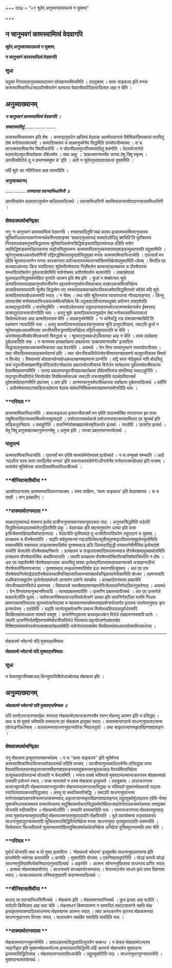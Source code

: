 +++
title = "०९ श्रुतेर् अनुभवापवादकत्वं न युक्तम्"

+++


## न चानुभवगं कामस्वामित्वं वेदवागपि

**श्रुतेर् अनुभवापवादकत्वं न युक्तम्**

**न चानुभवगं कामस्वामित्वं वेदवागपि**

### **सुधा**

यदुक्तं निरपवादानुभवबलादात्मन एवेच्छास्वामित्वमिति । तदयुक्तम् । कामः सङ्कल्प इति मनसः कामस्वामित्वाभिधात्र्याऽपौरुषेयत्वेन बलवत्या वेदवाचैवापोदितत्वादित्यत आह न चेति ।

## **अनुव्याख्यानम्**

***न चानुभवगं कामस्वामित्वं वेदवागपि ।***

***शक्तापवदितुं ...... ....... ......***

कामस्वामित्वमात्मन इति शेषः । कामाद्यनुवादेन खल्वियं वेदवाक् आत्मोपादानत्वं वैशेषिकादिमतप्राप्तं वारयितुं तेषां मनोरूपत्वमाचष्टे । कामादिस्वरूपं च साक्ष्यनुभवेनैव सिद्धमिति तस्योपजीव्यत्वम् । स च तानात्मस्वामिकानेव विषयीकरोति । न चोपजीवकमुपजीव्यमपवदितुं शक्नोति । वेदस्योत्सर्गतो बलवत्त्वेऽप्युपजीव्यापेक्षया दौर्बल्यमेव । यथा आहुः । ‘प्राबल्यमागमस्यैव जात्या तेषु त्रिषु स्मृतम् । उपजीव्यविरोधे तु न प्रामाण्यममुष्य च’ इति । अतो न श्रुतेरनुभवापवादकत्वं युक्तमिति ।

तर्हि श्रुतेः का गतिरित्यत आह तस्मादिति ।

**अनुव्याख्यानम्**

***...... ....... तस्मात्सा तदन्याभिधायिनी ॥***

उपजीव्यत्वेन बलवताऽनुभवेन बाधितत्वादित्यर्थः । तदन्याभिधायिनी स्वामित्वादन्यस्योपादानत्वस्याभिधायिनी ।

### **शेषवाक्यार्थचन्द्रिका**

ननु ‘न चानुभवगं कामस्वामित्वं वेदवागपि । शक्तापवदितुमि’त्यहं कामय इत्यात्मस्वामित्वानुभवस्य श्रुतिबाधितत्वाभाववर्णनमनर्थकमित्याशङ्क्य ‘साक्षादनुभवारूढं शक्यतेऽपोदितुं क्वचिदि’ति पूर्वोक्तस्य निरपवादसाक्ष्यनुभवसिद्धत्वस्य श्रुतिबाधितत्वेनासिद्धिशङ्कापरिहारार्थत्वान्न तदिति भावेन तदसिद्धिशङ्कापरिहारकतया तद्योजयितुमात्मनः कामस्वामित्वानुभवस्यापवादशङ्कामुत्थापयति यदुक्तमिति । श्रुतेरनुभवबाधकत्वोपयोगिनीं तद्विरुद्धविषयतामुपदर्शयितुमुक्तं मनसः कामस्वामित्वाभिधात्र्येति । एतत्सर्त्वं मन एवेति श्रुताववधारणेन मनसः कारकान्तरा प्रयोज्यत्वरूपस्वातन्त्र्योक्तिमभिप्रेत्येदमुक्तमिति ध्येयम् । विपरीत एव बाध्यबाधकभावः किन्न स्यादित्यतः श्रुतेरपौरुषेयतया निर्दोषत्वेन बलवत्त्वात्प्रत्यक्षस्य च पौरुषेयतया सम्भावितदोषत्वेन दुर्बलत्वान्नैवमिति भावेनोक्तम् अपौरुषेयत्वेन बलवत्येति । उक्ताक्षेपस्य मूलारूढतासिद्ध्यर्थमपेक्षितं पूरयति आत्मन इति शेष इति । कुतो न शक्तेत्यतः श्रुतेः कामादिस्वरूपग्राहकानुभवोपजीवनेन प्रवृत्तत्वेनानुभवोपजीवकत्वान्न तद्बाधकत्वमित्यभिप्रेत्य कामादिस्वरूपस्यापि श्रुत्यैव सिद्धत्वेन तत् स्वरूपग्राहकप्रत्यक्षोपजीवकत्वमेवासिद्धमित्यतो भवेदेवं यदि श्रुतेः कामादिस्वरूपबोधकत्वमपि स्यात् । न चैवम् । तथा सति श्रुतेरुभयत्र व्यापारापत्त्या गौरवप्रसङ्गात् । किन्तु लाघवात्तेषां मनोरूपत्वाभिधायकत्वमेवेत्यभिप्रेत्य किं तदुक्त्याऽपीत्यतस्तदुक्तेः प्रयोजनं तावद्दर्शयति कामाद्यनुवादेनेति ॥ वारयितुमिति । मनसोऽचेतनतया तदुपादानत्वसम्भवेऽप्यात्मनश्चेतनत्वेन ईश्वरवत् कामाद्युपादानत्वायोगादिति भावः । अस्तु श्रुतेः कामादिस्वरूपानुवादेन तेषां मनोरूपत्वाभिधायकत्वं किमेतावतेत्यत आह कामादिस्वरूपं चेति ॥ साक्ष्यनुभवेनैवेति । ‘न कश्चिद्धि तत्र संशयवान्क्वचिदि’ति वक्ष्यमाण न्यायादिति भावः । अस्तु कामादिस्वरूपग्राहकस्यानुभवस्य श्रुतिं प्रत्युपजीव्यत्वं, तथाऽपि कुतो न श्रुतेस्तद्बाधकत्वमित्यत उपजीव्यविरुद्धत्वादित्यभिप्रेत्य तद्विरोधमुपपादयति स चेति । अस्त्वेवमुपजीव्योपजीवकभावो विरुद्धत्वं च । श्रुत्याऽनुभवबाधोऽस्त्वित्यत आह न चेति । तस्य तदपेक्षया दुर्बलत्वादिति भावः । न चागमस्य प्रत्यक्षापेक्षया प्राबल्यस्य ‘प्राबल्यमागमस्यैव’ इत्यादिना सिद्धत्वादनुभवबाधकत्वमस्त्वित्यत आह वेदस्येति । अयमर्थः । येन विना यस्यानुत्थानं तत्तस्योपजीव्यम् । यथा जीवादिस्वरूपग्राहकमभेदागमं प्रति । तथा चोपजीवकविरोधेनोपजीव्यस्याप्यप्रामाण्ये सत्युपजीव्यस्य विषयो न सिध्येत् । विषयाभावे चोदयाभावेनाबोधकत्वलक्षणमप्रामाण्यं प्राप्नोति । यद्वि स्वयं नोदेतुमलं नापि बोधयितुं कथं तदुपजीव्यमप्रमाणीकुर्यादित्यतोऽनपेक्षतया प्रबलस्योपजीव्यस्य विरोधेन सापेक्षतया दुर्बलस्योपजीवकस्य वेदस्यैवाप्रामाण्यमिति । जात्या प्रबलस्याप्युपजीव्यप्रत्यक्षापेक्षया दौर्बल्यमित्यत्र संमतिमाह यथाऽऽहुरिति । यद्यप्युपजीव्यविरोधे त्वित्येतदेव विवक्षितार्थसाधकं तथाऽपि तत्रत्यामुष्येति पदार्थप्रतिपत्त्यर्थं पूर्ववाक्योदाहरणमिति द्रष्टव्यम् ॥ अत इति । आगमस्यानुभवोपजीवकतया तदपेक्षया दुर्बलत्वादित्यर्थः ॥ तर्हीति । अपौरुषेयतयाऽनाशङ्कितदोषस्य वेदस्य सर्वथानिर्विषयत्वरूपाप्रामाण्यायोगादिति भावः ।

### **परिमल **

कामस्वामित्वाभिधात्र्येति । कामःसङ्कल्प इत्यारभ्यैतत्सर्वं मन एवेति तादात्म्योक्ति रुपादानत्व इव राजा राष्ट्रमित्यादिवत्स्वस्वामिभावेनाप्युपपद्यते । तत्रोपादनत्वार्थकत्वे प्रयोजनाभावात्स्वस्वामिभाव एव श्रुत्यर्थ इति शङ्कितुरभिप्रायः ॥ यथाहुरिति । तत्वनिर्णयोक्तब्रह्मतर्कस्मृतिकर्तार इत्यर्थः । जात्येति । उत्सर्गत इत्यर्थः । तेषु त्रिषु प्रागुक्तप्रत्यक्षानुमानागमेषु ॥ अमुष्य इति । जात्या प्रबलस्यागमस्येत्यर्थः ।

### **यादुपत्यं**

कामस्वामित्वाभिधात्र्येति । एतत्सर्वं मन एवेति कामादेर्मनोरूपत्वं ह्यत्रोच्यते । न च तन्मुख्यं सम्भवति । अतो ‘यदधीना यस्य सत्ता तत्तदित्येव भण्यत’ इति वचनात्कामादेर्मनोऽधीनत्वेनैव मनोरूपत्वमत्रोच्यत इति वाच्यम् । ततश्चेयं श्रुतिर्मनसः कामादिस्वामित्वाभिधात्रीत्यर्थः ।

### **श्रीनिवासतीर्थीया **

आत्मोपादानत्वम् आत्मसमवायिकारणकत्वम् । तस्य साक्षिणः, ‘कामः सङ्कल्प’ इति वेदवाक्यस्य । स च साक्षी । तान् इच्छादीन् ।

### **वाक्यार्थरत्नमाला **

साक्षादनुभवारूढं शक्यन्त इत्येव प्राचीनानुव्याख्यानरूपानुवादरूपः पाठः । अनुभवासिद्धमिति पाठेऽपि सिद्धमित्यारूढपदमर्थतोऽनूदितमिति प्राहुः । वेदवाचक इति षष्ट्यनुसारेण धात्र्या इति वत्या इतीत्येवमसंहितप्रतीकोपादानपाठः । वेदवाचेति तृतीयापाठे तु धात्र्येतीत्यादिरूपेण तदुपादानं च युक्तम् । प्रत्यक्षस्य च पौरुषेयतयेति । यद्यपि सर्वपुरुषाभ्यां णढञावित्येतत्सूत्रीयपुरुषाद्वधविकारसमूहतेनकृतेष्विति वक्तव्यमिति वक्तव्यात् तत्कृतवाक्यादिष्वेव पुरुषशब्दाड् ढञि ञित्वादादिवृद्धौ तस्यायनेयीनीयिय इत्येयादेशे यस्येति चेत्यलोपे पौरुषेयशब्दनिष्पत्तेः । प्रत्यक्षस्य च तत्कृतवाक्यादिरूपत्वाभावान्न पौरुषेयशब्दमुख्यार्थत्वमिति प्रत्यक्षस्य पौरुषेयत्वोक्तिः कथमित्याभाति । तथापि प्रत्यक्षस्य पौरुषेयत्वोक्तिरौपचारिक्येवाभिमतेति न दोषः । अत एव नह्यपौरुषेये पौरुषेयाज्ञानादयः कल्पयितुं शक्या इत्येतद्गीताभाष्यव्याख्यानावसरे अत्राज्ञानादीनां पौरुषेयत्वोक्तिरुपचारात् । पुरुषशब्दात् तत्कृतवाक्यादिष्वेव ढञः स्मरणादित्युक्तम् । अत एव तत्र पौरुषेयवानित्येतद्वेदादपौरुषेयत्वस्थलीयजिज्ञासाधिकरणवाक्यार्थचन्द्रिकायामेवोक्तमिति बोध्यम् । एवमन्यत्रापि वधविकारसमूहतेन कृतेत्येतदर्थाभावे उपचारेण प्रयोगो व्याख्येयः । प्रत्यक्षादेरागमस्य प्राबल्येपि नोपजीव्यप्रमाणविरोधे प्रामाण्यम् । विषयाभावे स्वस्यैवाप्रामाण्यप्राप्तेरित्येतत्तत्वनिर्णयटीकानुसारेणाह । अयमर्थः । येन विनायस्यानुत्थानमित्यादि । जात्याप्रबलस्यापीति । उत्सर्गेण प्रबलस्यापीत्यर्थः । अत एव उत्सर्गतो बलवत्वेऽपीति मूलम् । जातेरुत्सर्गविषयत्वाज्जातिपदेनोत्सर्ग उच्यत इति तत्वनिर्णयटीकां मनसि निधाय प्रमाणस्थजातिपदस्य मूलस्थोत्सर्गपदस्य च व्याख्यानव्याख्येयभावप्रदर्शनायोत्सर्गत इत्यस्य जात्येत्यनुवादः कृत इत्यवधेयम् । एतदेवेति । यद्यपि जात्येत्युक्तोत्सर्गेण प्राबल्य मित्येतत्प्रतिपादकपूर्वार्धस्यापि विवक्षितार्थसाधकता शक्यते वक्तुम् । उत्सर्गेणेत्युक्तया बलवद्बाधकेन विरोधे तदप्रामाण्यस्यापि प्राप्तेः । तथापि उत्सर्गेणेत्येतद्विवरणार्थमेवोपजीव्यविरोधे त्वित्यस्य प्रवृत्योत्सर्गपदबलादेव विशिष्टार्थसमर्पणस्योत्तरवाक्यसापेक्षत्वमेवेति भावेनोत्तरवाक्यमेव विवक्षितार्थसाधकतयोक्तमित्यवधेयम् ।

  

------------------------------------------------------------------------

मोक्षकामो भवेदन्यो यदि मुक्ताद्भविष्यतः

**मोक्षकामो भवेदन्यो यदि मुक्ताद्भविष्यतः**

### **सुधा**

न केवलमुपजीव्यबाधात् किन्तूपपत्तिविरोधाच्चेत्याह मोक्षकाम इति ।

## **अनुव्याख्यानम्**

***मोक्षकामो भवेदन्यो यदि मुक्ताद्भविष्यतः ॥***

यदि कामोऽन्तःकरणकर्तृकः स्यात्तदा मोक्षकामोऽप्यन्तःकरणस्यैव स्यान् मोक्षस्तु आत्मन इति च प्रसिद्धम् । तथा च यो मुक्तो भविष्यति तस्मादन्य एव मोक्षकाम इत्युक्तं स्यात् । कामस्यान्यगतत्वे साधनानुष्ठाताऽप्यन्य एवेत्यङ्गीकर्तव्यम् । फलकामनासाधनानुष्ठानयोरेक निष्ठत्वदृष्टेः । तथा चाकृताभ्यागमकृतविप्रणाशप्रसङ्गः ।

### **शेषवाक्यार्थचन्द्रिका**

ननु मोक्षकाम इत्युत्तरभाष्यमनर्थकम् । न च ‘‘कामः सङ्कल्प’’ इति श्रुतेर्मनस कामस्वामित्वाभिधायित्वाभावोपपादनार्थं तदिति वाच्यम् । उपजीव्यानुभवबाधितत्वेनैव तत्सिद्ध्या तस्य वैयर्थ्यादित्यतस्तत्राकृताभ्यागमविप्रणाशप्रसङ्गरूपयुक्त्यन्तरसूचकत्वान्न वैयर्थ्यमित्यभिप्रेत्य तत्सूचकतयोत्तरग्रन्थं योजयति न केवलमिति । नन्वत्र वाक्ये भविष्यतो मुक्तादन्यस्यान्तःकरणस्य मोक्षकामपक्षे तस्यापि प्रयोजनं स्यात् । तच्च नास्त्यतो न तस्य मोक्षकाम इत्युच्यते । तदयुक्तम् । अन्तःकरणस्य कामाभ्युपगमेऽपि मोक्षकामस्यानभ्युपगमेन मोक्षस्याप्यात्मगतत्वासिद्ध्या च भविष्यतो मुक्तान्मोक्षकामो यद्यन्यः स्यादित्यापादकस्यासिद्धत्वात् । अस्तु वा कथञ्चित्तत्सिद्धिः । तथाऽपि साधनानुष्ठानस्य मनोगतत्वप्रापकाभावेनात्मगतत्वसम्भवाद् अकृताभ्यागमकृतविप्रणाशाप्रसङ्गात् तद्रूपयुक्तेर्मूलादलाभ एवेति नोक्त युक्त्यभिधायकत्वमस्य ग्रन्थस्येत्यतस् तद्युक्तिसमर्पकतासिद्ध्यर्थमपेक्षिताध्याहारेणापादकसमर्पकतया तावद्वाक्यं योजयति यदीत्यादिना ॥ मोक्षकामोऽपीति । तस्यापि कामत्वादिति भावः । एवमन्तःकरणस्य मोक्षकाममुपपाद्य तस्य मुक्तादन्यत्वमुपपादयितुं मोक्षस्यात्मगततामुपपादयति मोक्षस्त्विति । मूले व्याप्योक्त्या तद्य्वापकस्य साधनानुष्ठातुरन्यत्वस्यापि सूचितत्वात्तसिद्धिरित्यभिप्रेत्य मनसः साधनानुष्ठा तृतामुपपादयति कामस्येति । किमेतावता सिध्यतीत्यतो मूलग्रन्थस्यापेक्षितयुक्तिसमर्पकतेत्यभिप्रेत्य अभिप्रेतां युक्तिमुपन्यस्यति तथा चेति ।

### **परिमल **

पूर्वार्धं योजयति तथा च यो मुक्त इत्यादिना । ‘मोक्षकामो भवेदन्य’ इत्युक्त्यैव साधनानुष्ठाताप्यन्य इति प्राप्तमेवेति भावेनाह कामस्येति ॥ अन्येति । मुक्तादिति योज्यम् ॥ एकनिष्ठत्वदृष्टेरिति । योऽहं कामये सोऽहं साधनमनुतिष्ठामित्येकनिष्ठत्वानुभवादित्यर्थः ॥ अकृतेति । आत्मनः स्वेनाननुष्ठितस्य साधनस्य प्राप्तिः स्यात् । अन्यथा मोक्षभाक्त्वायोगात् । साधनाभावे साध्यप्राप्तेरसम्भवात् । येनात्माऽन्येन साधनं कृतं तस्य विप्रणाशः स्यात् । तत्साध्यफलस्य तस्मिन्ननुष्ठातरि कदाप्यभावादित्यर्थः ।

### **श्रीनिवासतीर्थीया **

बाधात् सा तदन्याभिधायिनीत्यर्थः । मोक्षकाम इति । मोक्षकामनावानित्यर्थः । कुत इत्यत आह फलेति । ततोऽपि किमित्यत आह तथा चेति । मोक्षसाधनं किमप्यात्मना न सम्पादितं तथाऽप्यात्मनो भवति मोक्ष इत्यकृतस्यासम्पादितसाधनस्य मोक्षस्यागम आत्मनः स्यात् । तथा अन्तःकरणेन कृतस्य मोक्षकामनया साधनानुष्ठानस्य विनाशः स्यात् । फलाभावेन व्यर्थतैव स्यादिति यावदिति भावः ।

### **वाक्यार्थरत्नमाला **

मोक्षकामस्यानभ्युपगमेनेति । आपादकस्यासिद्धत्वादित्युत्तरेण सम्बन्धः । न केवलं मोक्षकामोऽन्यस्य नाङ्गीकृत इति मुक्तान्मोक्षकामोऽन्य इत्यापादकासिद्धिरपि तर्हि आत्मनो मोक्षाभावेन मुक्तादन्य इत्यस्यासिद्धिरित्याह । मोक्षस्यात्मगतत्वासिध्याचेति । तद्रूपयुक्तेरिति पाठः । साधनानुष्टानुरन्यत्वस्येति । मुक्तादन्यत्वस्येत्यर्थः ।





